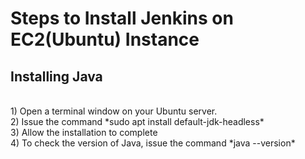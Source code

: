 # Steps to Install Jenkins on EC2(Ubuntu) Instance #
## Installing Java ##
</br>
1) Open a terminal window on your Ubuntu server.
</br>
2) Issue the command *sudo apt install default-jdk-headless*
</br>
3) Allow the installation to complete
</br>
4) To check the version of Java, issue the command *java --version*


